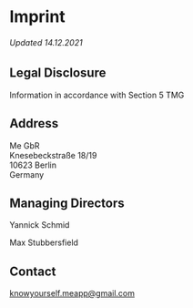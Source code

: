 
# Imprint


###### Updated 14.12.2021

## Legal Disclosure

Information in accordance with Section 5 TMG

## Address

Me GbR‍  
Knesebeckstraße 18/19  
10623 Berlin  
Germany

## Managing Directors

Yannick Schmid

Max Stubbersfield

## Contact

knowyourself.meapp@gmail.com